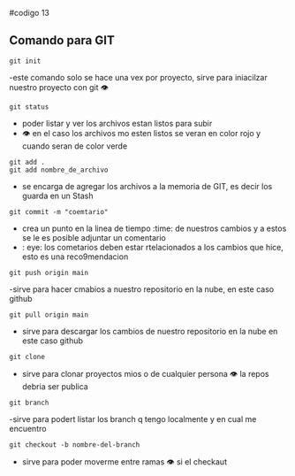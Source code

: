 #codigo 13
## Comando para GIT

```
git init
```

-este comando solo se hace una vex por proyecto, sirve para iniacilzar nuestro proyecto  con git 
:eye: 

```
git status
```
- poder listar y ver los archivos estan listos para subir 
- :eye: en el caso los archivos mo esten listos se veran en color rojo y cuando seran de color verde

```
git add .
git add nombre_de_archivo
```

- se encarga de agregar los archivos a la memoria de GIT, es decir los guarda en un Stash

```
git commit -m "coemtario"
```
- crea un punto en la linea de tiempo :time: de nuestros cambios y a estos se le es posible adjuntar un comentario 
- : eye: los cometarios deben estar rtelacionados a los cambios que hice, esto es una reco9mendacion 


```
git push origin main 
```
-sirve para hacer cmabios a nuestro repositorio en la nube, en este caso github

```
git pull origin main
```
- sirve para descargar los cambios de nuestro repositorio en la nube  en este caso github

```
git clone 
```

- sirve para clonar proyectos mios o de cualquier persona 
:eye: la repos  debria ser publica 

```
git branch 
```
-sirve para podert listar  los branch q tengo localmente y en cual me encuentro

```
git checkout -b nombre-del-branch
```
- sirve para poder moverme entre ramas 
:eye: si el checkaut 